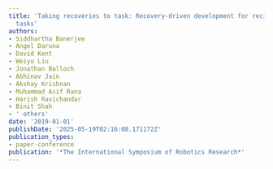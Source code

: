 ```yaml
---
title: 'Taking recoveries to task: Recovery-driven development for recipe-based robot
  tasks'
authors:
- Siddhartha Banerjee
- Angel Daruna
- David Kent
- Weiyu Liu
- Jonathan Balloch
- Abhinav Jain
- Akshay Krishnan
- Muhammad Asif Rana
- Harish Ravichandar
- Binit Shah
- ' others'
date: '2019-01-01'
publishDate: '2025-05-19T02:16:08.171172Z'
publication_types:
- paper-conference
publication: '*The International Symposium of Robotics Research*'
---
```

